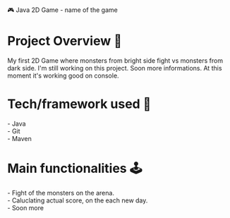🎮 Java 2D Game - name of the game

<h1>Project Overview 🎨</h1>

My first 2D Game where monsters from bright side fight vs monsters from dark side.
I'm still working on this project. Soon more informations. At this moment it's working good on console.

<h1>Tech/framework used 🧰</h1>
- Java
<br>
- Git
<br>
- Maven
<br>

<h1>Main functionalities 🕹️ </h1>
- Fight of the monsters on the arena.
<br>
- Caluclating actual score, on the each new day.
<br>
- Soon more
